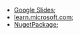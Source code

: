 - [Google Slides](https://docs.google.com/presentation/d/1E7LxbtxUWMkGW-myqfY3zH4yx2VtHeX7XdpVE0BQMw4/edit?usp=sharing);
- [learn.microsoft.com](https://learn.microsoft.com/en-us/aspnet/core/test/integration-tests?view=aspnetcore-7.0);
- [NugetPackage](https://www.nuget.org/packages/Microsoft.AspNetCore.Mvc.Testing);
